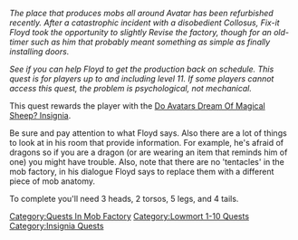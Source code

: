 *The place that produces mobs all around Avatar has been refurbished
recently. After a catastrophic incident with a disobedient Collosus,
Fix-it Floyd took the opportunity to slightly Revise the factory, though
for an old-timer such as him that probably meant something as simple as
finally installing doors.*

*See if you can help Floyd to get the production back on schedule. This
quest is for players up to and including level 11. If some players
cannot access this quest, the problem is psychological, not mechanical.*

This quest rewards the player with the [Do Avatars Dream Of Magical
Sheep?
Insignia](Do_Avatars_Dream_Of_Magical_Sheep?_Insignia "wikilink").

Be sure and pay attention to what Floyd says. Also there are a lot of
things to look at in his room that provide information. For example,
he's afraid of dragons so if you are a dragon (or are wearing an item
that reminds him of one) you might have trouble. Also, note that there
are no 'tentacles' in the mob factory, in his dialogue Floyd says to
replace them with a different piece of mob anatomy.

To complete you'll need 3 heads, 2 torsos, 5 legs, and 4 tails.

[Category:Quests In Mob
Factory](Category:Quests_In_Mob_Factory "wikilink") [Category:Lowmort
1-10 Quests](Category:Lowmort_1-10_Quests "wikilink") [Category:Insignia
Quests](Category:Insignia_Quests "wikilink")
